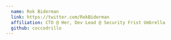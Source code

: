 ```yaml
---
  name: Rok Biderman
  link: https://twitter.com/RokBiderman
  affiliation: CTO @ Her, Dev Lead @ Security Frist Umbrella
  github: coccodrillo
---
```


